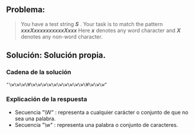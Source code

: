 ## Problema:

> You have a test string ***S*** . Your task is to match the pattern  ***xxxXxxxxxxxxxxXxxx***
> Here ***x*** denotes any word character and ***X*** denotes any non-word character.
## Solución: Solución propia.
### Cadena de la solución

```
"\w\w\w\W\w\w\w\w\w\w\w\w\w\w\W\w\w\w"
``` 
### Explicación de la respuesta

- Secuencia "\W" : representa a cualquier carácter o conjunto de que no sea una palabra.
- Secuencia "\w" : representa una palabra o conjunto de caracteres.
